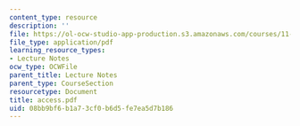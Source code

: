 ```yaml
---
content_type: resource
description: ''
file: https://ol-ocw-studio-app-production.s3.amazonaws.com/courses/11-204-planning-communications-and-digital-media-fall-2004/08bb9bf6b1a73cf0b6d5fe7ea5d7b186_access.pdf
file_type: application/pdf
learning_resource_types:
- Lecture Notes
ocw_type: OCWFile
parent_title: Lecture Notes
parent_type: CourseSection
resourcetype: Document
title: access.pdf
uid: 08bb9bf6-b1a7-3cf0-b6d5-fe7ea5d7b186
---
```

